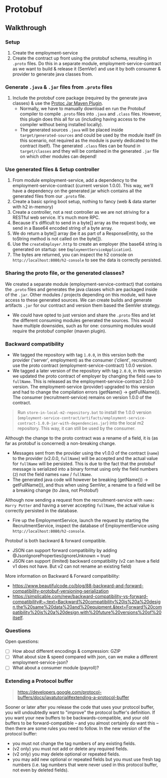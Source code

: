# Protobuf

## Walkthrough

### Setup
1. Create the employment-service
2. Create the contract up front using the protobuf schema, resulting in `.proto` files. Do this in a separate module, 
employment-service-contract as we want to build & release it (SemVer) and use it by both consumer & provider to generate java classes from.

### Generate `.java` & `.jar` files from `.proto` files
1. Include the protobuf core package (required by the generate java classes) & use the [Protoc Jar Maven Plugin](https://github.com/os72/protoc-jar-maven-plugin).
    - Normally, we have to manually download en run the Protobuf compiler to compile `.proto` files into `.java` and `.class` files. However, this plugin does this all for us (including having access to the compiler without being installed locally).
    - The generated sources `.java` will be placed inside `target/generated-sources` and could be used by the module itself (in this scenario, not required as the module is purely dedicated to the contract itself).
    The generated `.class` files can be found in `target/classes` and they will be contained in the generated `.jar` file on which other modules can depend!

### Use generated files & Setup controller
1. From module employment-service, add a dependency to the employment-service-contract (current version 1.0.0). This way,
we'll have a dependency on the generated jar which contains all the generated files from our `.proto` file.
2. Create a basic spring boot setup, nothing to fancy (web & data starter with h2 in-memory)
3. Create a controller, not a rest controller as we are not striving for a RESTful web service. It's much more RPC.
4. Because it's difficult to send in a byte[] array as the request body, we send in a Base64 encoded string of a byte array.
5. We do return a byte[] array (be it as part of a ResponseEntity, so the toString method is not called on the byte[]).
6. Use the `createEmployer.http` to create an employer (the base64 string is generated on startup: see `EmploymentServiceApplication`).
7. The bytes are returned, you can inspect the h2 console on `http://localhost:8080/h2-console` to see the data is correctly persisted.

### Sharing the proto file, or the generated classes?
We created a separate module (employment-service-contract) that contains the `.proto` files and generates the java 
classes which are packaged inside of the `.jar`. Other modules / projects depending on this module, will have access to these generated sources.
We can create builds and generate artifacts `.jar` for our contract and version them based the SemVer strategy.  
- We could have opted to just version and share the `.proto` files and let the different consuming modules generated the sources.
This would have multiple downsides, such as for one: consuming modules would require the protobuf compiler (maven plugin).

### Backward compatibility
- We tagged the repository with tag `1.0.0`, in this version both the provider ('server', employment) as the consumer ('client', recruitment) use 
the proto contract (employment-service-contract) 1.0.0 version.
- We tagged a later version of the repository with tag `2.0.0`, in this version we updated the proto contract of employer by changing the field `name` to `fullName`.
This is released as the employment-service-contract 2.0.0 version. The employment-service (provider) upgraded to this version and had to change the compilation errors (getName() -> getFullName()).
The consumer (recruitment-service) remains on version 1.0.0 of the contract.

> Run `store-in-local-m2-repository.bat` to install the 1.0.0 version (`employment-service-contract/artifacts/employment-service-contract-1.0.0-jar-with-dependencies.jar`) into the local m2 repository.
> This way, it can still be used by the consumer.

Although the change to the proto contract was a rename of a field, it is (as far as protobuf is concerned) a non-breaking change.
- Messages sent from the provider using the v1.0.0 of the contract (`name`) to the provider (v2.0.0, `fullName`) will be accepted and the actual value for `fullName` 
will be persisted. This is due to the fact that the protobuf message is serialized into a binary format using only the field numbers (`2`) not the field names `name` / `fullName`.
- The generated java code will however be breaking (getName()) -> getFullName()), and thus when using SemVer, a rename to a field will be a breaking change (to Java, not Protobuf)

Although now sending a request from the recruitment-service with `name: Harry Potter` and having a server accepting `fullName`, the actual value is correctly persisted in the database.
- Fire up the EmploymentService, launch the request by starting the RecruitmentService, inspect the database of EmploymentService using `http://localhost:8080/h2-console`.

Protobuf is both backward & forward compatible.
- JSON can support forward compatibility by adding @JsonIgnoreProperties(ignoreUnknown = true)
- JSON can support (limited) backward compatibility (v2 can have a field v1 does not have. But v2 can not rename an existing field)

More information on Backward & Forward compatibility:
- https://www.beautifulcode.co/blog/88-backward-and-forward-compatibility-protobuf-versioning-serialization
- https://simplicable.com/new/backward-compatibility-vs-forward-compatibility#:~:text=Backward%20compatibility%20is%20a%20design,the%20same%20data%20and%20equipment.&text=Forward%20compatibility%20is%20a%20design,with%20future%20versions%20of%20itself.


### Questions

Open questions:
- [ ] How about different encodings & compression: GZIP
- [ ] What about size & speed compared with json, can we make a different employment-service-json?
- [ ] What about a consumer module (payroll)?  

### Extending a Protocol buffer

> https://developers.google.com/protocol-buffers/docs/javatutorial#extending-a-protocol-buffer

Sooner or later after you release the code that uses your protocol buffer, you will undoubtedly want 
to "improve" the protocol buffer's definition. If you want your new buffers to be backwards-compatible, 
and your old buffers to be forward-compatible – and you almost certainly do want this – then there are 
some rules you need to follow. In the new version of the protocol buffer:

- you must not change the tag numbers of any existing fields.
- (v2 only) you must not add or delete any required fields.
- (v2 only) you may delete optional or repeated fields.
- you may add new optional or repeated fields but you must use fresh tag numbers (i.e. tag numbers that were never used in this protocol buffer, not even by deleted fields).
